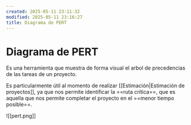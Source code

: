 ```yaml
---
created: 2025-05-11 23:11:32
modified: 2025-05-11 23:16:27
title: Diagrama de PERT
---
```


# Diagrama de PERT

Es una herramienta que muestra de forma visual el arbol de precedencias de las tareas de un proyecto.

Es particularmente útil al momento de realizar [[Estimación|Estimación de proyectos]], ya que nos permite identificar la ==ruta crítica==, que es aquella que nos permite completar el proyecto en el ==menor tiempo posible==.

![[pert.png]]
